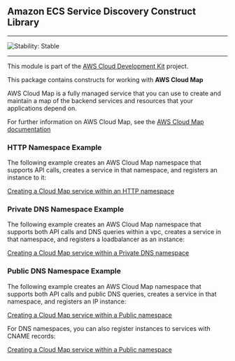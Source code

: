 ## Amazon ECS Service Discovery Construct Library
<!--BEGIN STABILITY BANNER-->

---

![Stability: Stable](https://img.shields.io/badge/stability-Stable-success.svg?style=for-the-badge)


---
<!--END STABILITY BANNER-->

This module is part of the [AWS Cloud Development Kit](https://github.com/aws/aws-cdk) project.

This package contains constructs for working with **AWS Cloud Map**

AWS Cloud Map is a fully managed service that you can use to create and
maintain a map of the backend services and resources that your applications
depend on.

For further information on AWS Cloud Map,
see the [AWS Cloud Map documentation](https://docs.aws.amazon.com/cloud-map)

### HTTP Namespace Example

The following example creates an AWS Cloud Map namespace that
supports API calls, creates a service in that namespace, and
registers an instance to it:

[Creating a Cloud Map service within an HTTP namespace](test/integ.service-with-http-namespace.lit.ts)

### Private DNS Namespace Example

The following example creates an AWS Cloud Map namespace that
supports both API calls and DNS queries within a vpc, creates a
service in that namespace, and registers a loadbalancer as an
instance:

[Creating a Cloud Map service within a Private DNS namespace](test/integ.service-with-private-dns-namespace.lit.ts)

### Public DNS Namespace Example

The following example creates an AWS Cloud Map namespace that
supports both API calls and public DNS queries, creates a service in
that namespace, and registers an IP instance:

[Creating a Cloud Map service within a Public namespace](test/integ.service-with-public-dns-namespace.lit.ts)

For DNS namespaces, you can also register instances to services with CNAME records:

[Creating a Cloud Map service within a Public namespace](test/integ.service-with-cname-record.lit.ts)
